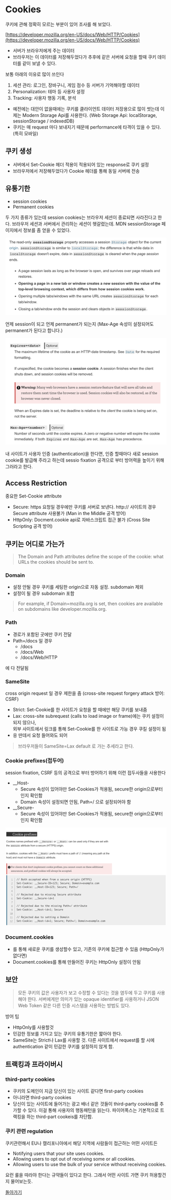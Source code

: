# Cookies

쿠키에 관해 정확히 모르는 부분이 있어 조사를 해 보았다.

[https://developer.mozilla.org/en-US/docs/Web/HTTP/Cookies](https://developer.mozilla.org/en-US/docs/Web/HTTP/Cookies)

- 서버가 브라우저에게 주는 데이터
- 브라우저는 이 데이터를 저장해두었다가 추후에 같은 서버에 요청을 할때 쿠키 데이터를 같이 보낼 수 있다.

보통 아래의 이유로 많이 쓰인다

1. 세션 관리: 로그인, 장바구니, 게임 점수 등 서버가 기억해야할 데이터
2. Personalization: 테마 등 사용자 설정
3. Tracking: 사용자 행동 기록, 분석

- 예전에는 대안이 없을때에는 쿠키를 클라이언트 데이터 저장용으로 많이 썻는데 이제는 Modern Storage Api를 사용한다.
  (Web Storage Api: localStorage, sessionStorage / indexedDB)
- 쿠키는 매 request 마다 보내지기 때문에 performance에 타격이 있을 수 있다. (특히 모바일)

## 쿠키 생성

- 서버에서 Set-Cookie 헤더 적용이 적용되어 있는 response로 쿠키 설정
- 브라우저에서 저장해두었다가 Cookie 헤더를 통해 동일 서버에 전송

## 유통기한

- session cookies
- Permanent cookies

두 가지 종류가 있는데 session cookies는 브라우저 세션이 종료되면 사라진다고 한다.
브라우저 세션과 서버에서 관리하는 세션이 헷갈렸는데. MDN sessionStorage 페이지에서 정보를 좀 얻을 수 있었다.

![page-session](./page-session.png)

언제 session이 되고 언제 permanent가 되는지 (Max-Age 속성이 설정되어도 permanent가 된다고 합니다.)

![lifecylce](./lifecycle.png)

내 사이트가 사용자 인증 (authentication)을 한다면, 인증 할때마다 새로 session cookie를 발급해 주라고 하는데
sessio fixation 공격으로 부터 방어력을 높이기 위해 그러라고 한다.

## Access Restriction

중요한 Set-Cookie attribute

- Secure: https 요청일 경우에만 쿠키를 서버로 보낸다. http:// 사이트의 경우 Secure attribute 사용불가 (Man in the Middle 공격 방어)
- HttpOnly: Docment.cookie api로 자바스크립트 접근 불가 (Cross Site Scripting 공격 방어)

## 쿠키는 어디로 가는가

> The Domain and Path attributes define the scope of the cookie: what URLs the cookies should be sent to.

### Domain

- 설정 안될 경우 쿠키를 세팅한 origin으로 자동 설정. subdomain 제외
- 설정이 될 경우 subdomain 포함

> For example, if Domain=mozilla.org is set, then cookies are available on subdomains like developer.mozilla.org.

### Path

- 경로가 포함된 곳에만 쿠키 전달
- Path=/docs 일 경우
  - /docs
  - /docs/Web
  - /docs/Web/HTTP

에 다 전달됨

### SameSite

cross origin request 일 경우 제한을 줌 (cross-site request forgery attack 방어: CSRF)

- Strict: Set-Cookie를 한 사이트가 요청을 할 때에만 해당 쿠키를 보내줌
- Lax: cross-site subrequest (calls to load image or frame)에는 쿠키 설정이 되지 않으나,  
  외부 사이트에서 링크를 통해 Set-Cookie를 한 사이트로 가능 경우 쿠킬 설정이 됨
- 응 딴데서 요청 들어와도 되어

> 브라우저들이 SameSite=Lax default 로 가는 추세라고 한다.

### Cookie prefixes(접두어)

session fixation, CSRF 등의 공격으로 부터 방어하기 위해 이런 접두사들을 사용한다

- \_\_Host-
  - Secure 속성이 있어야만 Set-Cookies가 적용됨, secure한 origin으로부터인지 확인함
  - Domain 속성이 설정되면 안됨, Path=/ 으로 설정되어야 함
- \_\_Secure-
  - Secure 속성이 있어야만 Set-Cookies가 적용됨, secure한 origin으로부터인지 확인함

![prefix](./prefix.png)

### Document.cookies

- 를 통해 새로운 쿠키를 생성할수 있고, 기존의 쿠키에 접근할 수 있음 (HttpOnly가 없다면)
- Document.cookies를 통해 만들어진 쿠키는 HttpOnly 설정이 안됨

## 보안

> 모든 쿠키의 값은 사용자가 보고 수정할 수 있다는 것을 염두에 두고 쿠키를 사용해야 한다.
> 서버에게만 의미가 있는 opaque identifier를 사용하거나
> JSON Web Token 같은 다른 인증 시스템을 사용하는 방법도 있다.

방어 팁

- HttpOnly를 사용할것
- 민감한 정보를 가지고 있는 쿠키의 유통기한은 짧아야 한다.
- SameSite는 Strict나 Lax를 사용할 것. 다른 사이트에서 request를 할 시에 authentication 같이 민감한 쿠키를 설정하지 않게 함.

## 트랙킹과 프라이버시

### third-party cookies

- 쿠키의 도메인이 지금 당신이 있는 사이트 같다면 first-party cookies
- 아니라면 third-party cookies
- 당신이 있는 사이트에 들어가는 광고 배너 같은 것들이 third-party cookies를 추가할 수 있다. 이걸 통해 사용자의 행동패턴을 읽는다. 파이어폭스는 기본적으로 트랙킹을 하는 third-part cookeis를 차단함.

### 쿠키 관련 regulation

쿠키관련해서 EU나 캘리포니아에서 해당 지역에 사람들이 접근하는 어떤 사이트든

- Notifying users that your site uses cookies.
- Allowing users to opt out of receiving some or all cookies.
- Allowing users to use the bulk of your service without receiving cookies.

요런 룰을 따라야 한다는 규약들이 있다고 한다. 그래서 어떤 사이트 가면 쿠키 허용할건지 물어보는듯.

[돌아가기](/README.md)
